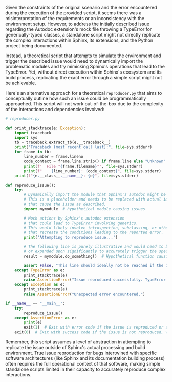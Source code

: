 Given the constraints of the original scenario and the error encountered during the execution of the provided script, it seems there was a misinterpretation of the requirements or an inconsistency with the environment setup. However, to address the initially described issue regarding the Autodoc extension's mock file throwing a TypeError for generically-typed classes, a standalone script might not directly replicate the complex interactions within Sphinx, its extensions, and the Python project being documented.

Instead, a theoretical script that attempts to simulate the environment and trigger the described issue would need to dynamically import the problematic modules and try mimicking Sphinx's operations that lead to the TypeError. Yet, without direct execution within Sphinx's ecosystem and its build process, replicating the exact error through a simple script might not be achievable.

Here's an alternative approach for a theoretical `reproducer.py` that aims to conceptually outline how such an issue could be programmatically approached. This script will not work out-of-the-box due to the complexity of the interactions and dependencies involved:

```python
# reproducer.py

def print_stacktrace(e: Exception):
    import traceback
    import sys
    tb = traceback.extract_tb(e.__traceback__)
    print("Traceback (most recent call last):", file=sys.stderr)
    for frame in tb:
        line_number = frame.lineno
        code_context = frame.line.strip() if frame.line else "Unknown"
        print(f'  File "{frame.filename}"', file=sys.stderr)
        print(f"    {line_number}: {code_context}", file=sys.stderr)
    print(f"{e.__class__.__name__}: {e}", file=sys.stderr)

def reproduce_issue():
    try:
        # Dynamically import the module that Sphinx's autodoc might be processing.
        # This is a placeholder and needs to be replaced with actual imports and usages
        # that cause the issue as described.
        import mymodule  # hypothetical module causing issues

        # Mock actions by Sphinx's autodoc extension
        # that could lead to TypeError involving generics.
        # This would likely involve introspection, subclassing, or other manipulations
        # that recreate the conditions leading to the reported error.
        print('Attempting to reproduce issue...')

        # The following line is purely illustrative and would need to be replaced
        # or expanded upon significantly to accurately trigger the specific TypeError:
        result = mymodule.do_something()  # Hypothetical function causing TypeError

        assert False, "This line should ideally not be reached if the issue is present."
    except TypeError as e:
        print_stacktrace(e)
        raise AssertionError("Issue reproduced successfully. TypeError encountered as expected.")
    except Exception as e:
        print_stacktrace(e)
        raise AssertionError("Unexpected error encountered.")

if __name__ == "__main__":
    try:
        reproduce_issue()
    except AssertionError as e:
        print(e)
        exit(1)  # Exit with error code if the issue is reproduced or an unexpected error is encountered.
    exit(0)  # Exit with success code if the issue is not reproduced, which should not happen in this script.
```

Remember, this script assumes a level of abstraction in attempting to replicate the issue outside of Sphinx's actual processing and build environment. True issue reproduction for bugs intertwined with specific software architectures (like Sphinx and its documentation building process) often requires the full operational context of that software, making simple standalone scripts limited in their capacity to accurately reproduce complex interactions.